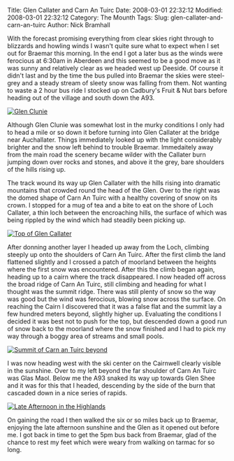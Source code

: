 Title: Glen Callater and Carn An Tuirc
Date: 2008-03-01 22:32:12
Modified: 2008-03-01 22:32:12
Category: The Mounth
Tags: 
Slug: glen-callater-and-carn-an-tuirc
Author: Nick Bramhall

With the forecast promising everything from clear skies right through to blizzards and howling winds I wasn't quite sure what to expect when I set out for Braemar this morning. In the end I got a later bus as the winds were ferocious at 6:30am in Aberdeen and this seemed to be a good move as it was sunny and relatively clear as we headed west up Deeside. Of course it didn't last and by the time the bus pulled into Braemar the skies were steel-grey and a steady stream of sleety snow was falling from them. Not wanting to waste a 2 hour bus ride I stocked up on Cadbury's Fruit & Nut bars before heading out of the village and south down the A93.

<!--more-->

[![Glen Clunie](http://farm3.static.flickr.com/2344/2302586625_f7317b073a_b.jpg)](http://www.flickr.com/photos/black_friction/2302586625/)

Although Glen Clunie was somewhat lost in the murky conditions I only had to head a mile or so down it before turning into Glen Callater at the bridge near Auchallater. Things immediately looked up with the light considerably brighter and the snow left behind to trouble Braemar. Immedaitely away from the main road the scenery became wilder with the Callater burn jumping down over rocks and stones, and above it the grey, bare shoulders of the hills rising up.

The track wound its way up Glen Callater with the hills rising into dramatic mountains that crowded round the head of the Glen. Over to the right was the domed shape of Carn An Tuirc with a healthy covering of snow on its crown. I stopped for a mug of tea and a bite to eat on the shore of Loch Callater, a thin loch between the encroaching hills, the surface of which was being rippled by the wind which had steadily been picking up.

[![Top of Glen Callater](http://farm3.static.flickr.com/2063/2303429306_0aa4937560_b.jpg)](http://www.flickr.com/photos/black_friction/2303429306/)

After donning another layer I headed up away from the Loch, climbing steeply up onto the shoulders of Carn An Tuirc. After the first climb the land flattened slightly and I crossed a patch of moorland between the heights where the first snow was encountered. After this the climb began again, heading up to a cairn where the track disappeared. I now headed off across the broad ridge of Carn An Tuirc, still climbing and heading for what I thought was the summit ridge. There was still plenty of snow so the way was good but the wind was ferocious, blowing snow across the surface. On reaching the Cairn I discovered that it was a false flat and the summit lay a few hundred meters beyond, slightly higher up. Evaluating the conditions I decided it was best not to push for the top, but descended down a good run of snow back to the moorland where the snow finished and I had to pick my way through a boggy area of streams and small pools.

[![Summit of Carn an Tuirc beyond](http://farm3.static.flickr.com/2212/2303488064_c584d67d05_b.jpg)](http://www.flickr.com/photos/black_friction/2303488064/)

I was now heading west with the ski center on the Cairnwell clearly visible in the sunshine. Over to my left beyond the far shoulder of Carn An Tuirc was Glas Maol. Below me the A93 snaked its way up towards Glen Shee and it was for this that I headed, descending by the side of the burn that cascaded down in a nice series of rapids.

[![Late Afternoon in the Highlands](http://farm4.static.flickr.com/3230/2303550710_e1d175689f_b.jpg)](http://www.flickr.com/photos/black_friction/2303550710/)

On gaining the road I then walked the six or so miles back up to Braemar, enjoying the late afternoon sunshine and the Glen as it opened out before me. I got back in time to get the 5pm bus back from Braemar, glad of the chance to rest my feet which were weary from walking on tarmac for so long.
